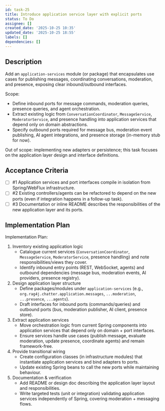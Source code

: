 ```yaml
---
id: task-25
title: Introduce application service layer with explicit ports
status: To Do
assignee: []
created_date: '2025-10-25 10:35'
updated_date: '2025-10-25 18:55'
labels: []
dependencies: []
---
```


## Description

<!-- SECTION:DESCRIPTION:BEGIN -->
Add an `application-services` module (or package) that encapsulates use cases for publishing messages, coordinating conversations, moderation, and presence, exposing clear inbound/outbound interfaces.

Scope:
- Define inbound ports for message commands, moderation queries, presence queries, and agent orchestration.
- Extract existing logic from `ConversationCoordinator`, `MessageService`, `ModeratorService`, and presence handling into application services that depend only on domain abstractions.
- Specify outbound ports required for message bus, moderation event publishing, AI agent integrations, and presence storage (in-memory stub for now).

Out of scope: implementing new adapters or persistence; this task focuses on the application layer design and interface definitions.
<!-- SECTION:DESCRIPTION:END -->

## Acceptance Criteria
<!-- AC:BEGIN -->
- [ ] #1 Application services and port interfaces compile in isolation from Spring/WebFlux infrastructure.
- [ ] #2 Existing controllers/agents can be refactored to depend on the new ports (even if integration happens in a follow-up task).
- [ ] #3 Documentation or inline README describes the responsibilities of the new application layer and its ports.
<!-- AC:END -->

## Implementation Plan

<!-- SECTION:PLAN:BEGIN -->
Implementation Plan:
1. Inventory existing application logic
   - Catalogue current services (`ConversationCoordinator`, `MessageService`, `ModeratorService`, presence handling) and note responsibilities/views they cover.
   - Identify inbound entry points (REST, WebSocket, agents) and outbound dependencies (message bus, moderation events, AI providers, presence registry).
2. Design application layer structure
   - Define packages/modules under `application-services` (e.g., `org.rag4j.chatter.application.messages`, `...moderation`, `...presence`, `...agents`).
   - Draft interfaces for inbound ports (commands/queries) and outbound ports (bus, moderation publisher, AI client, presence store).
3. Extract application services
   - Move orchestration logic from current Spring components into application services that depend only on domain + port interfaces.
   - Ensure services handle use cases (publish message, evaluate moderation, update presence, coordinate agents) and remain framework-free.
4. Provide transitional wiring
   - Create configuration classes (in infrastructure modules) that instantiate application services and bind adapters to ports.
   - Update existing Spring beans to call the new ports while maintaining behaviour.
5. Documentation & verification
   - Add README or design doc describing the application layer layout and responsibilities.
   - Write targeted tests (unit or integration) validating application services independently of Spring, covering moderation + messaging flows.
<!-- SECTION:PLAN:END -->

